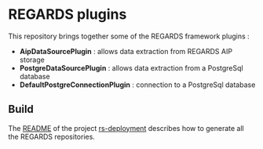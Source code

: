 # REGARDS plugins

This repository brings together some of the REGARDS framework plugins :
* **AipDataSourcePlugin** : allows data extraction from REGARDS AIP storage
* **PostgreDataSourcePlugin** : allows data extraction from a PostgreSql database
* **DefaultPostgreConnectionPlugin** : connection to a PostgreSql database

## Build
The [README](https://github.com/RegardsOss/regards-deployment/blob/master/README.md) of the project [rs-deployment](https://github.com/RegardsOss/regards-deployment) describes how to generate all the REGARDS repositories.
